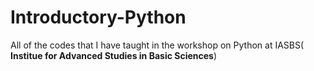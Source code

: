 # Introductory-Python
All of the codes that I have taught in the workshop on Python at IASBS( **Institue for Advanced Studies in Basic Sciences**)
